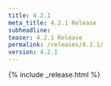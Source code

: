 ```yaml
---
title: 4.2.1
meta_title: 4.2.1 Release
subheadline: 
teaser: 4.2.1 Release
permalink: /releases/4.2.1/
version: 4.2.1
---
```


{% include _release.html %}
